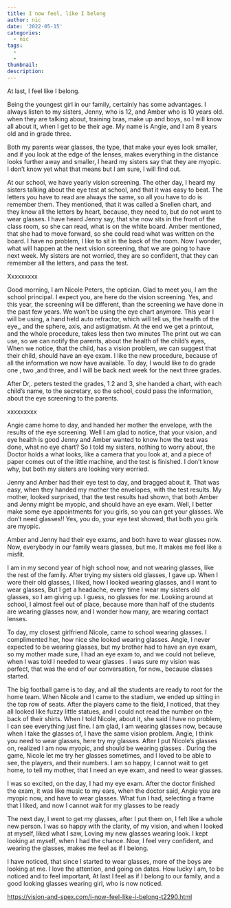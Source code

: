 ```yaml
---
title: I now feel, like I belong
author: nic
date: '2022-05-15'
categories:
  - nic
tags:
  - 
  - 
thumbnail: 
description: 
---
```


At last, I feel like I belong.




Being the youngest girl in our family, certainly has some advantages.
I always listen to my sisters, Jenny, who is 12, and Amber who is 10 years old.
when they are talking about, training bras, make up and boys, so I will know all about it, 
when I get to be their age.
My name is Angie, and I am 8 years old and in grade three.




Both my parents wear glasses, the type, that make your eyes look smaller, and if you look at the edge of the lenses,
makes everything in the distance looks further away and smaller, I heard my sisters say that they are myopic.
I don’t know yet what that means but I am sure, I will find out.




At our school, we have yearly vision screening.
The other day, I heard my sisters talking about the eye test at school, and that it was easy to beat.
The letters you have to read are always the same, so all you have to do is remember them.
They mentioned, that it was called a Snellen chart, and they know all the letters by heart, 
because, they need to, but do not want to wear glasses.
I have heard Jenny say, that she now sits in the front of the class room, so she can read, what is on the white board.
Amber mentioned, that she had to move forward, so she could read what was written on the board.
I have no problem, I like to sit in the back of the room.
Now I wonder, what will happen at the next vision screening, that we are going to have next week.
My sisters are not worried, they are so confident, that they can remember all the letters, and pass the test.




Xxxxxxxxx


Good morning, I am Nicole Peters, the optician.
Glad to meet you, I am the school principal.
I expect you, are here do the vision screening.
Yes, and this year, the screening will be different, than the screening we have done in the past few years.
We won’t be using the eye chart anymore.
This year I will be using, a hand held auto refractor, which will tell us, the health of the eye,,
and the sphere, axis, and astigmatism.
At the end we get a printout, and the whole procedure, takes less then two minutes
The print out we can use, so we can notify the parents, about the health of the child’s eyes,
When we notice, that the child, has a vision problem, we can suggest that their child, should have an eye exam.
I like the new procedure, because of all the information we now have available.
To day, I would like to do grade one , two ,and three,
and I will be back next week for the next three grades.




After Dr,. peters tested the grades, 1 2 and 3, she handed a chart, with each child’s name, to the secretary, 
so the school, could pass the information, about the eye screening to the parents.


xxxxxxxxx 




Angie came home to day, and handed her mother the envelope, with the results of the eye screening.
Well I am glad to notice, that your vision, and eye health is good
Jenny and Amber wanted to know how the test was done, what no eye chart?
So I told my sisters, nothing to worry about, the Doctor holds a what looks, like a camera that you look at,
and a piece of paper comes out of the little machine, and the test is finished. 
I don’t know why, but both my sisters are looking very worried.






Jenny and Amber had their eye test to day, and bragged about it. 
That was easy, when they handed my mother the envelopes, with the test results.
My mother, looked surprised, that the test results had shown, that both Amber and Jenny might be myopic,
and should have an eye exam.
Well, I better make some eye appointments for you girls, so you can get your glasses.
We don’t need glasses!! 
Yes, you do, your eye test showed, that both you girls are myopic.




Amber and Jenny had their eye exams, and both have to wear glasses now.
Now, everybody in our family wears glasses, but me.
It makes me feel like a misfit.




I am in my second year of high school now, and not wearing glasses, like the rest of the family.
After trying my sisters old glasses, I gave up. 
When I wore their old glasses, I liked, how I looked wearing glasses, and I want to wear glasses,
But I get a headache, every time I wear my sisters old glasses, so I am giving up.
I guess, no glasses for me.
Looking around at school, I almost feel out of place, because more than half of the students are wearing glasses now, 
and I wonder how many, are wearing contact lenses.


To day, my closest girlfriend Nicole, came to school wearing glasses.
I complimented her, how nice she looked wearing glasses.
Angie, I never expected to be wearing glasses, but my brother had to have an eye exam, so my mother
made sure, I had an eye exam to, and we could not believe, when I was told I needed to wear glasses .
I was sure my vision was perfect, that was the end of our conversation, for now., because classes started.




The big football game is to day, and all the students are ready to root for the home team.
When Nicole and I came to the stadium, we ended up sitting in the top row of seats. 
After the players came to the field, I noticed, that they all looked like fuzzy little statues, 
and I could not read the number on the back of their shirts.
When I told Nicole, about it, she said I have no problem, I can see everything just fine.
I am glad, I am wearing glasses now, because when I take the glasses of, I have the same vision problem.
Angie, I think you need to wear glasses, here try my glasses.
After I put Nicole’s glasses on, realized I am now myopic, and should be wearing glasses .
During the game, Nicole let me try her glasses sometimes, and l loved to be able to see, the players, and their numbers.
I am so happy, I cannot wait to get home, to tell my mother, that I need an eye exam, and need to wear glasses.


I was so excited, on the day, I had my eye exam.
After the doctor finished the exam, it was like music to my ears, when the doctor said, 
Angie you are myopic now, and have to wear glasses.
What fun I had, selecting a frame that I liked, and now I cannot wait for my glasses to be ready




The next day, I went to get my glasses, after I put them on, I felt like a whole new person.
I was so happy with the clarity, of my vision, and when I looked at myself, liked what I saw, 
Loving my new glasses wearing look. I kept looking at myself, when I had the chance.
Now, I feel very confident, and wearing the glasses, makes me feel as if I belong. 


I have noticed, that since I started to wear glasses, more of the boys are looking at me.
I love the attention, and going on dates.
How lucky I am, to be noticed and to feel important,
At last I feel as if I belong to our family, and a good looking glasses wearing girl,
who is now noticed.

https://vision-and-spex.com/i-now-feel-like-i-belong-t2290.html
